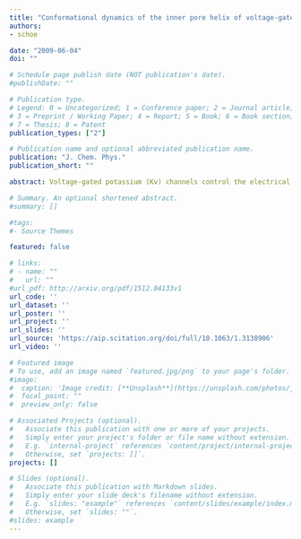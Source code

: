 ```yaml
---
title: "Conformational dynamics of the inner pore helix of voltage-gated potassium channels"
authors:
- schoe 

date: "2009-06-04"
doi: ""

# Schedule page publish date (NOT publication's date).
#publishDate: ""

# Publication type.
# Legend: 0 = Uncategorized; 1 = Conference paper; 2 = Journal article;
# 3 = Preprint / Working Paper; 4 = Report; 5 = Book; 6 = Book section;
# 7 = Thesis; 8 = Patent
publication_types: ["2"]

# Publication name and optional abbreviated publication name.
publication: "J. Chem. Phys."
publication_short: ""

abstract: Voltage-gated potassium (Kv) channels control the electrical excitability of neurons and muscles. Despite this key role, how these channels open and close or gate is not fully understood. Gating is usually attributed to the bending and straightening of pore-lining helices at glycine and proline residues. In this work we focused on the role of proline in the Pro-Val-Pro (PVP) motif of the inner S6 helix in the Kv1.2 channel. We started by developing a simple hinged-rod model to fully explore the configurational space of bent helices and we related these configurations to the degree of pore opening. We then carried out fully atomistic simulations of the S6 helices and compared these simulations to the hinged-rod model. Both methods suggest that Kv1 channels are not tightly closed when the inner helices are straight, unlike what is seen in the non-PVP containing channels KcsA and KirBac. These results invite the possibility that the S6 helices may be kinked when Kv1 channels are closed. Our simulations indicate that the wild-type helix adopts multiple spatially distinct configurations, which is consistent with its role in adopting a closed state and an open state. The two most dominant configurational basins correspond to a 6 Å movement of the helix tail accompanied by the PVP region undergoing a local α-helix to 310-helix transition. We explored how single point mutations affect the propensity of the S6 helix to adopt particular configurations. Interestingly, mutating the first proline, P405 (P473 in Shaker), to alanine completely removed the bistable nature of the S6 helix possibly explaining why this mutation compromises the channel. Next, we considered four other mutations in the area known to affect channel gating and we saw similarly dramatic changes to the helix’s dynamics and range of motion. Our results suggest a possible mechanism of helix pore closure and they suggest differences in the closed state of glycine-only channels, like KcsA, and PVP containing channels.

# Summary. An optional shortened abstract.
#summary: []

#tags:
#- Source Themes

featured: false

# links:
# - name: ""
#   url: ""
#url_pdf: http://arxiv.org/pdf/1512.04133v1
url_code: ''
url_dataset: ''
url_poster: ''
url_project: ''
url_slides: ''
url_source: 'https://aip.scitation.org/doi/full/10.1063/1.3138906'
url_video: ''

# Featured image
# To use, add an image named `featured.jpg/png` to your page's folder. 
#image:
#  caption: 'Image credit: [**Unsplash**](https://unsplash.com/photos/jdD8gXaTZsc)'
#  focal_point: ""
#  preview_only: false

# Associated Projects (optional).
#   Associate this publication with one or more of your projects.
#   Simply enter your project's folder or file name without extension.
#   E.g. `internal-project` references `content/project/internal-project/index.md`.
#   Otherwise, set `projects: []`.
projects: []

# Slides (optional).
#   Associate this publication with Markdown slides.
#   Simply enter your slide deck's filename without extension.
#   E.g. `slides: "example"` references `content/slides/example/index.md`.
#   Otherwise, set `slides: ""`.
#slides: example
---
```





